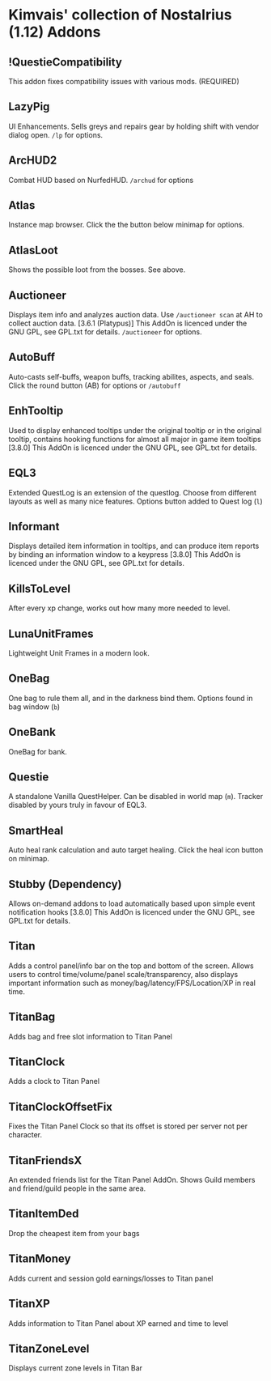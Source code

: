 # Kimvais' collection of Nostalrius (1.12) Addons


## !QuestieCompatibility
This addon fixes compatibility issues with various mods. (REQUIRED)

## LazyPig
UI Enhancements. Sells greys and repairs gear by holding shift with vendor
dialog open. `/lp` for options.

## ArcHUD2
Combat HUD based on NurfedHUD. `/archud` for options 

## Atlas
Instance map browser. Click the the button below minimap for options.

## AtlasLoot
Shows the possible loot from the bosses. See above.

## Auctioneer
Displays item info and analyzes auction data. Use `/auctioneer scan` at AH to collect auction data. [3.6.1 (Platypus)] This AddOn is licenced under the GNU GPL, see GPL.txt for details.
`/auctioneer` for options.

## AutoBuff
Auto-casts self-buffs, weapon buffs, tracking abilites, aspects, and seals.
Click the round button (AB) for options or `/autobuff`

## EnhTooltip
Used to display enhanced tooltips under the original tooltip or in the original tooltip, contains hooking functions for almost all major in game item tooltips [3.8.0] This AddOn is licenced under the GNU GPL, see GPL.txt for details.

## EQL3
Extended QuestLog is an extension of the questlog. Choose from different layouts as well as many nice features. Options button added to Quest log (`l`)

## Informant
Displays detailed item information in tooltips, and can produce item reports by binding an information window to a keypress [3.8.0] This AddOn is licenced under the GNU GPL, see GPL.txt for details.

## KillsToLevel
After every xp change, works out how many more needed to level.

## LunaUnitFrames
Lightweight Unit Frames in a modern look.

## OneBag
One bag to rule them all, and in the darkness bind them. Options found in bag
window (`b`)

## OneBank
OneBag for bank.

## Questie
A standalone Vanilla QuestHelper. Can be disabled in world map (`m`). Tracker
disabled by yours truly in favour of EQL3.

## SmartHeal
Auto heal rank calculation and auto target healing. Click the heal icon button on
minimap.

## Stubby (Dependency)
Allows on-demand addons to load automatically based upon simple event notification hooks [3.8.0] This AddOn is licenced under the GNU GPL, see GPL.txt for details.

## Titan 
Adds a control panel/info bar on the top and bottom of the screen. Allows users to control time/volume/panel scale/transparency, also displays important information such as money/bag/latency/FPS/Location/XP in real time. 

## TitanBag
Adds bag and free slot information to Titan Panel

## TitanClock
Adds a clock to Titan Panel

## TitanClockOffsetFix
Fixes the Titan Panel Clock so that its offset is stored per server not per character.

## TitanFriendsX
An extended friends list for the Titan Panel AddOn. Shows Guild members and friend/guild people in the same area.

## TitanItemDed
Drop the cheapest item from your bags

## TitanMoney
Adds current and session gold earnings/losses to Titan panel

## TitanXP
Adds information to Titan Panel about XP earned and time to level

## TitanZoneLevel
Displays current zone levels in Titan Bar
